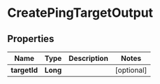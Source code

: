 

# CreatePingTargetOutput


## Properties

Name | Type | Description | Notes
------------ | ------------- | ------------- | -------------
**targetId** | **Long** |  |  [optional]



